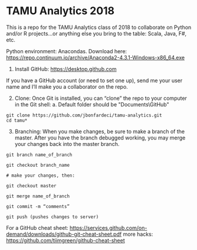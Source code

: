# TAMU Analytics 2018

This is a repo for the TAMU Analytics class of 2018 to collaborate on Python and/or R projects...or anything else you bring to the table: Scala, Java, F#, etc.

Python environment: Anacondas. Download here: https://repo.continuum.io/archive/Anaconda2-4.3.1-Windows-x86_64.exe

1. Install GitHub: https://desktop.github.com

If you have a GitHub account (or need to set one up), send me your user name and I’ll make you a collaborator on the repo. 

2. Clone: Once Git is installed, you can “clone” the repo to your computer in the Git shell: 
a. Default folder should be "Documents\GitHub"
```
git clone https://github.com/jbonfardeci/tamu-analytics.git
cd tamu*
```

3. Branching: When you make changes, be sure to make a branch of the master. After you have the branch debugged working, you may merge your changes back into the master branch. 
```
git branch name_of_branch

git checkout branch_name

# make your changes, then:

git checkout master

git merge name_of_branch

git commit -m “comments”

git push (pushes changes to server)
```

For a GitHub cheat sheet: 
https://services.github.com/on-demand/downloads/github-git-cheat-sheet.pdf
more hacks: https://github.com/tiimgreen/github-cheat-sheet

